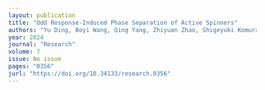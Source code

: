 ```yaml
---
layout: publication
title: "Odd Response-Induced Phase Separation of Active Spinners"
authors: "Yu Ding, Boyi Wang, Qing Yang, Zhiyuan Zhao, Shigeyuki Komura, Ryohei Seto, Mingcheng Yang, Fangfu Ye"
year: 2024
journal: "Research"
volume: 7
issue: No issue
pages: "0356"
jurl: "https://doi.org/10.34133/research.0356"
---
```

